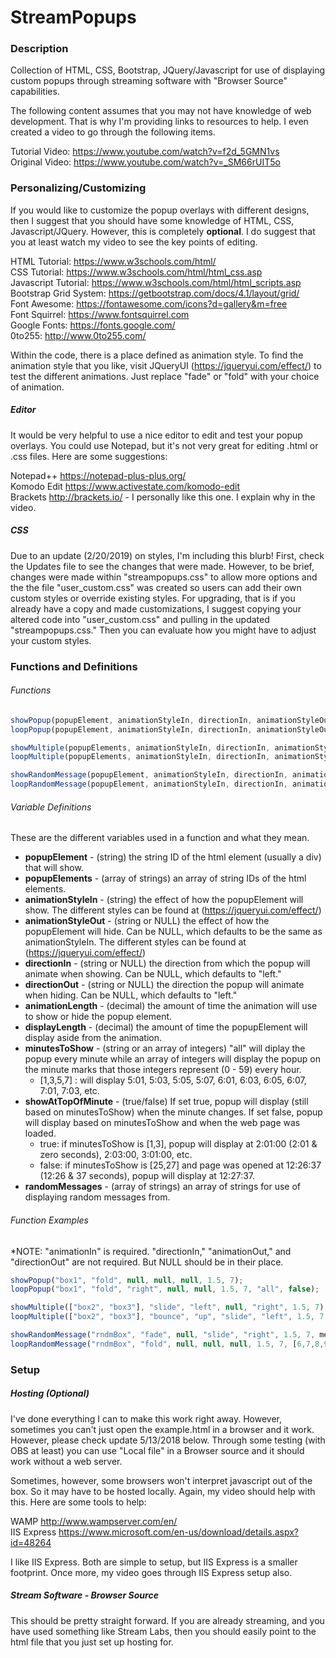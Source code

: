 # StreamPopups

### Description
Collection of HTML, CSS, Bootstrap, JQuery/Javascript for use of displaying custom popups through streaming software with "Browser Source" capabilities.

The following content assumes that you may not have knowledge of web development. That is why I'm providing links to resources to help. I even created a video to go through the following items.

Tutorial Video: https://www.youtube.com/watch?v=f2d_5GMN1vs  
Original Video: https://www.youtube.com/watch?v=_SM66rUIT5o

### Personalizing/Customizing
If you would like to customize the popup overlays with different designs, then I suggest that you should have some knowledge of HTML, CSS, Javascript/JQuery. However, this is completely **optional**. I do suggest that you at least watch my video to see the key points of editing.

HTML Tutorial: https://www.w3schools.com/html/  
CSS Tutorial: https://www.w3schools.com/html/html_css.asp  
Javascript Tutorial: https://www.w3schools.com/html/html_scripts.asp  
Bootstrap Grid System: https://getbootstrap.com/docs/4.1/layout/grid/  
Font Awesome: https://fontawesome.com/icons?d=gallery&m=free  
Font Squirrel: https://www.fontsquirrel.com  
Google Fonts: https://fonts.google.com/  
0to255: http://www.0to255.com/  

Within the code, there is a place defined as animation style. To find the animation style that you like, visit JQueryUI (https://jqueryui.com/effect/) to test the different animations. Just replace "fade" or "fold" with your choice of animation.

##### Editor
It would be very helpful to use a nice editor to edit and test your popup overlays. You could use Notepad, but it's not very great for editing .html or .css files. Here are some suggestions:

Notepad++ https://notepad-plus-plus.org/  
Komodo Edit https://www.activestate.com/komodo-edit  
Brackets http://brackets.io/ - I personally like this one. I explain why in the video.

##### CSS

Due to an update (2/20/2019) on styles, I'm including this blurb! First, check the Updates file to see the changes that were made. However, to be brief, changes were made within "streampopups.css" to allow more options and the the file "user_custom.css" was created so users can add their own custom styles or override existing styles. For upgrading, that is if you already have a copy and made customizations, I suggest copying your altered code into "user_custom.css" and pulling in the updated "streampopups.css." Then you can evaluate how you might have to adjust your custom styles.

### Functions and Definitions

###### Functions
```javascript
showPopup(popupElement, animationStyleIn, directionIn, animationStyleOut, directionOut, animationLength, displayLength);
loopPopup(popupElement, animationStyleIn, directionIn, animationStyleOut, directionOut, animationLength, displayLength, minutesToShow, showAtTopOfMinute);

showMultiple(popupElements, animationStyleIn, directionIn, animationStyleOut, directionOut, animationLength, displayLength);
loopMultiple(popupElements, animationStyleIn, directionIn, animationStyleOut, directionOut, animationLength, displayLength, minutesToShow, showAtTopOfMinute);

showRandomMessage(popupElement, animationStyleIn, directionIn, animationStyleOut, directionOut, animationLength, displayLength, randomMessages);
loopRandomMessage(popupElement, animationStyleIn, directionIn, animationStyleOut, directionOut, animationLength, displayLength, minutesToShow, showAtTopOfMinute, randomMessages);
```

###### Variable Definitions
These are the different variables used in a function and what they mean.
+ **popupElement** - (string) the string ID of the html element (usually a div) that will show.
+ **popupElements** - (array of strings) an array of string IDs of the html elements.
+ **animationStyleIn** - (string) the effect of how the popupElement will show. The different styles can be found at (https://jqueryui.com/effect/)
+ **animationStyleOut** - (string or NULL) the effect of how the popupElement will hide. Can be NULL, which defaults to be the same as animationStyleIn. The different styles can be found at (https://jqueryui.com/effect/)
+ **directionIn** - (string or NULL) the direction from which the popup will animate when showing. Can be NULL, which defaults to "left."
+ **directionOut** - (string or NULL) the direction the popup will animate when hiding. Can be NULL, which defaults to "left."
+ **animationLength** - (decimal) the amount of time the animation will use to show or hide the popup element.
+ **displayLength** - (decimal) the amount of time the popupElement will display aside from the animation.
+ **minutesToShow** - (string or an array of integers) "all" will diplay the popup every minute while an array of integers will display the popup on the minute marks that those integers represent (0 - 59) every hour.
	+ [1,3,5,7] : will display 5:01, 5:03, 5:05, 5:07, 6:01, 6:03, 6:05, 6:07, 7:01, 7:03, etc.
+ **showAtTopOfMinute** - (true/false) If set true, popup will display (still based on minutesToShow) when the minute changes. If set false, popup will display based on minutesToShow and when the web page was loaded.
	+ true: if minutesToShow is [1,3], popup will display at 2:01:00 (2:01 & zero seconds), 2:03:00, 3:01:00, etc.
	+ false: if minutesToShow is [25,27] and page was opened at 12:26:37 (12:26 & 37 seconds), popup will display at 12:27:37.
+ **randomMessages** - (array of strings) an array of strings for use of displaying random messages from.


###### Function Examples
*NOTE: "animationIn" is required. "directionIn," "animationOut," and "directionOut" are not required. But NULL should be in their place.

```javascript
showPopup("box1", "fold", null, null, null, 1.5, 7);
loopPopup("box1", "fold", "right", null, null, 1.5, 7, "all", false);

showMultiple(["box2", "box3"], "slide", "left", null, "right", 1.5, 7);
loopMultiple(["box2", "box3"], "bounce", "up", "slide", "left", 1.5, 7, [0,1,2,3,4,5], true);               

showRandomMessage("rndmBox", "fade", null, "slide", "right", 1.5, 7, messages);
loopRandomMessage("rndmBox", "fold", null, null, null, 1.5, 7, [6,7,8,9,10], false, messages);
```

### Setup

##### Hosting (Optional)
I've done everything I can to make this work right away. However, sometimes you can't just open the example.html in a browser and it work. However, please check update 5/13/2018 below. Through some testing (with OBS at least) you can use "Local file" in a Browser source and it should work without a web server.

Sometimes, however, some browsers won't interpret javascript out of the box. So it may have to be hosted locally. Again, my video should help with this. Here are some tools to help:

WAMP http://www.wampserver.com/en/  
IIS Express https://www.microsoft.com/en-us/download/details.aspx?id=48264

I like IIS Express. Both are simple to setup, but IIS Express is a smaller footprint. Once more, my video goes through IIS Express setup also.

##### Stream Software - Browser Source

This should be pretty straight forward. If you are already streaming, and you have used something like Stream Labs, then you should easily point to the html file that you just set up hosting for.
